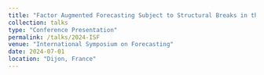 ```yaml
---
title: "Factor Augmented Forecasting Subject to Structural Breaks in the Factor Structure"
collection: talks
type: "Conference Presentation"
permalink: /talks/2024-ISF
venue: "International Symposium on Forecasting"
date: 2024-07-01
location: "Dijon, France"
---
```


